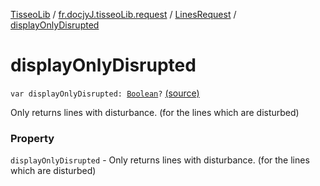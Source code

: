 [TisseoLib](../../index.md) / [fr.docjyJ.tisseoLib.request](../index.md) / [LinesRequest](index.md) / [displayOnlyDisrupted](./display-only-disrupted.md)

# displayOnlyDisrupted

`var displayOnlyDisrupted: `[`Boolean`](https://kotlinlang.org/api/latest/jvm/stdlib/kotlin/-boolean/index.html)`?` [(source)](https://github.com/docjyj/tisseoLib/tree/master/src/main/kotlin/fr/docjyJ/tisseoLib/request/LinesRequest.kt#L40)

Only returns lines with disturbance. (for the lines which are disturbed)

### Property

`displayOnlyDisrupted` - Only returns lines with disturbance. (for the lines which are disturbed)